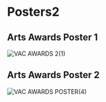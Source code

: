 # Posters2

## Arts Awards Poster 1
![VAC AWARDS 2(1)](https://user-images.githubusercontent.com/77594578/182001957-7b36c569-3ebd-4fa5-85da-f3f2b2389992.png)

## Arts Awards Poster 2
![VAC AWARDS POSTER(4)](https://user-images.githubusercontent.com/77594578/182001986-3c6a8794-441b-4e43-94fb-5f154847c4fd.png)
